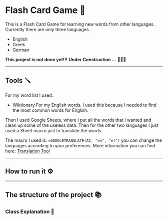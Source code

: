 # Flash Card Game 🪪

This is a Flash Card Game for learning new words from other languages. Currently there are only three languages.

- English
- Greek
- German

**This project is not done yet!!!**
**Under Construction ...** 👷🏼‍♂️

---

## Tools 🪛

For my word list I used:

- Wiktionary
  For my English words. I used this because I needed to find the most common words for English.

Then I used Google Sheets, where I put all the words that I wanted and clean up some of the useless data. Then for the other two languages I just used a Sheet macro just to translate the words.

The macro I used is: `=GOOGLETRANSLATE(A2, "en", "el")` you can change the languages according to your preferences.
More information you can find here: [Translation Tool][Language Support Link]

[Language Support Link]: https://cloud.google.com/translate/docs/languages

---

## How to run it ⚙️

---

## The structure of the project 📚

### Class Explanation 📖
